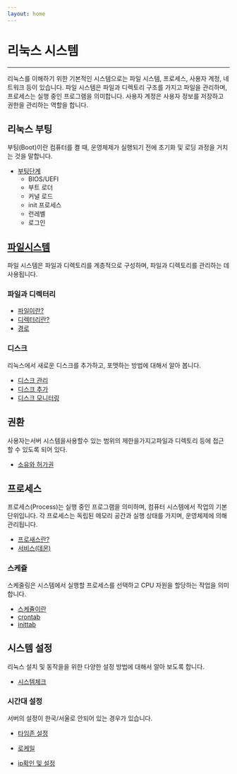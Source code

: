 ```yaml
---
layout: home
---
```


# 리눅스 시스템
---
리눅스를 이해하기 위한 기본적인 시스템으로는 파일 시스템, 프로세스, 사용자 계정, 네트워크 등이 있습니다. 파일 시스템은 파일과 디렉토리 구조를 가지고 파일을 관리하며, 프로세스는 실행 중인 프로그램을 의미합니다. 사용자 계정은 사용자 정보를 저장하고 권한을 관리하는 역할을 합니다.  

## 리눅스 부팅
부팅(Boot)이란 컴퓨터를 켤 때, 운영체제가 실행되기 전에 초기화 및 로딩 과정을 거치는 것을 말합니다.
* [부팅단계](/system/boot)
  - BIOS/UEFI
  - 부트 로더
  - 커널 로드
  - init 프로세스
  - 런레벨
  - 로그인

## [파일시스템](/system/file)
파일 시스템은 파일과 디렉토리를 계층적으로 구성하며, 파일과 디렉토리를 관리하는 데 사용됩니다.  

### 파일과 디렉터리
* [파일이란?](/system/file)
* [디렉터리란?](/system/file)
* [경로](/system/file/path)

### 디스크
리눅스에서 새로운 디스크를 추가하고, 포맷하는 방법에 대해서 알아 봅니다.
* [디스크 관리](/system/disk)
* [디스크 추가](/system/disk/add)
* [디스크 모니터링](/system/disk/monitor)

## 권환
사용자는서버 시스템을사용할수 있는 범위의 제한을가지고파일과 디렉토리 등에 접근할 수 있도록 되어 있다.
* [소유와 허가권](/system/permit)



## 프로세스 
프로세스(Process)는 실행 중인 프로그램을 의미하며, 컴퓨터 시스템에서 작업의 기본 단위입니다. 각 프로세스는 독립된 메모리 공간과 실행 상태를 가지며, 운영체제에 의해 관리됩니다.  

* [프로새스란?](/system/process)
* [서비스(데몬)](/demon)

### 스케쥴
스케줄링은 시스템에서 실행할 프로세스를 선택하고 CPU 자원을 할당하는 작업을 의미합니다.  
* [스케쥴이란](/system/schedule)
* [crontab](/system/schedule/crontab)
* [inittab](/system/schedule/inittab)

## 시스템 설정
리눅스 설치 및 동작을을 위한 다양한 설정 방법에 대해서 알아 보도록 합니다.

* [시스템체크](/system/check)

### 시간대 설정
서버의 설정이 한국/서울로 안되어 있는 경우가 있습니다.
* [타임존 설정](/system/setting/time)
* [로케일](/system/setting/locale)

* [ip확인 및 설정](/system/ip)

